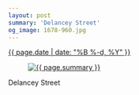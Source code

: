```yaml
---
layout: post
summary: 'Delancey Street'
og_image: 1678-960.jpg
---
```


<p>
 <time>
  <a href="/1678">
   {{ page.date | date: "%B %-d, %Y" }}
  </a>
 </time>
 <a href="/1678">
  <figure data-taken="9/27/2022">
   <img alt="{{ page.summary }}" sizes="(min-width: 700px) 50vw, calc(100vw - 2rem)" src="{{ site.assets_url }}/1678-480.jpg" srcset="{{ site.assets_url }}/1678-240.jpg 240w, {{ site.assets_url }}/1678-480.jpg 480w, {{ site.assets_url }}/1678-720.jpg 720w, {{ site.assets_url }}/1678-960.jpg 960w"/>
  </figure>
 </a>
 <span>
  Delancey Street
 </span>
</p>
